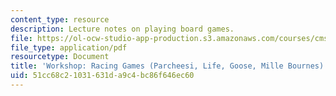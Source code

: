 ```yaml
---
content_type: resource
description: Lecture notes on playing board games.
file: https://ol-ocw-studio-app-production.s3.amazonaws.com/courses/cms-608-game-design-spring-2008/51cc68c21031631da9c4bc86f646ec60_MITCMS_608s08_lec_notes15.pdf
file_type: application/pdf
resourcetype: Document
title: 'Workshop: Racing Games (Parcheesi, Life, Goose, Mille Bournes)'
uid: 51cc68c2-1031-631d-a9c4-bc86f646ec60
---
```

